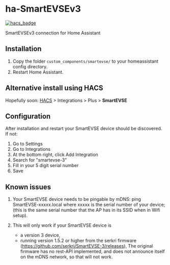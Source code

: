 # ha-SmartEVSEv3

[![hacs_badge](https://img.shields.io/badge/HACS-Default-orange.svg)](https://github.com/hacs/integration)

SmartEVSEv3 connection for Home Assistant

## Installation

1. Copy the folder ```custom_components/smartevse/``` to your homeassistant config directory.
2. Restart Home Assistant.

## Alternative install using HACS

Hopefully soon:
[HACS](https://hacs.xyz/) > Integrations > Plus > **SmartEVSE**

## Configuration
After installation and restart your SmartEVSE device should be discovered.
If not:
1. Go to Settings
2. Go to Integrations
3. At the bottom right, click Add Integration
4. Search for "smartevse-3"
5. Fill in your 5 digit serial number
6. Save

## Known issues
1. Your SmartEVSE device needs to be pingable by mDNS:
		ping SmartEVSE-xxxxx.local where xxxxx is the serial number of your device; 
		(this is the same serial number that the AP has in its SSID when in Wifi setup).

2. This will only work if your SmartEVSE device is 
	- a version 3 device, 
	- running version 1.5.2 or higher from the serkri firmware (https://github.com/serkri/SmartEVSE-3/releases), 
   	The original firmware has no rest-API implemented, and does not announce itself on the mDNS network, so that will not work.
